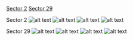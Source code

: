 [Sector 2](#sector2)
[Sector 29](#sector29)

<a name = "sector2"></a>
Sector 2
![alt text](/images/WASP-146_Sector_2/WASP-146_Sector_2_a_TimeSeries.png)
![alt text](/images/WASP-146_Sector_2/WASP-146_Sector_2_b_FoldedLightCurve.png)
![alt text](/images/WASP-146_Sector_2/WASP-146_Sector_2_b_IndividualTransitsWithFit.png)
![alt text](/images/WASP-146_Sector_2/WASP-146_Sector_2_c_TimingResiduals.png)

<a name = "sector29"></a>
Sector 29
![alt text](/images/WASP-146_Sector_29/WASP-146_Sector_29_a_TimeSeries.png)
![alt text](/images/WASP-146_Sector_29/WASP-146_Sector_29_b_FoldedLightCurve.png)
![alt text](/images/WASP-146_Sector_29/WASP-146_Sector_29_b_IndividualTransitsWithFit.png)
![alt text](/images/WASP-146_Sector_29/WASP-146_Sector_29_c_TimingResiduals.png)

